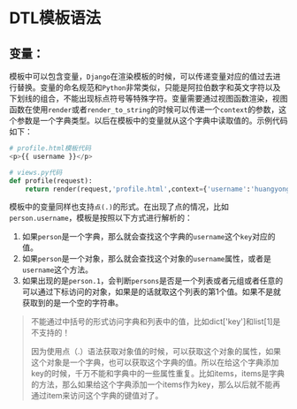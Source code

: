 # DTL模板语法

## 变量：

模板中可以包含变量，`Django`在渲染模板的时候，可以传递变量对应的值过去进行替换。变量的命名规范和`Python`非常类似，只能是阿拉伯数字和英文字符以及下划线的组合，不能出现标点符号等特殊字符。变量需要通过视图函数渲染，视图函数在使用`render`或者`render_to_string`的时候可以传递一个`context`的参数，这个参数是一个字典类型。以后在模板中的变量就从这个字典中读取值的。示例代码如下：

```python
# profile.html模板代码
<p>{{ username }}</p>

# views.py代码
def profile(request):
    return render(request,'profile.html',context={'username':'huangyong'})
```

模板中的变量同样也支持`点(.)`的形式。在出现了点的情况，比如`person.username`，模板是按照以下方式进行解析的：

1. 如果`person`是一个字典，那么就会查找这个字典的`username`这个`key`对应的值。
2. 如果`person`是一个对象，那么就会查找这个对象的`username`属性，或者是`username`这个方法。
3. 如果出现的是`person.1`，会判断`persons`是否是一个列表或者元组或者任意的可以通过下标访问的对象，如果是的话就取这个列表的第1个值。如果不是就获取到的是一个空的字符串。

> 不能通过中括号的形式访问字典和列表中的值，比如dict['key']和list[1]是不支持的！
>
> 因为使用点（.）语法获取对象值的时候，可以获取这个对象的属性，如果这个对象是一个字典，也可以获取这个字典的值。所以在给这个字典添加key的时候，千万不能和字典中的一些属性重复。比如items，items是字典的方法，那么如果给这个字典添加一个items作为key，那么以后就不能再通过item来访问这个字典的键值对了。